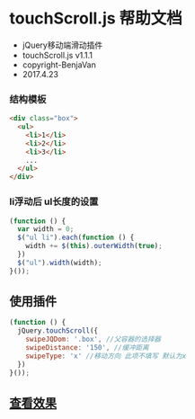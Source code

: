 # touchScroll.js 帮助文档

- jQuery移动端滑动插件
- touchScroll.js v1.1.1
- copyright-BenjaVan
- 2017.4.23


### 结构模板
```html
<div class="box">
  <ul>
    <li>1</li>
    <li>2</li>
    <li>3</li>
    ...
  </ul>
</div>
```


### li浮动后 ul长度的设置
```javascript
(function () {
  var width = 0;
  $("ul li").each(function () {
    width += $(this).outerWidth(true);
  })
  $("ul").width(width);
}());
```


## 使用插件
```javascript
(function () {
  jQuery.touchScroll({
    swipeJQDom: '.box', //父容器的选择器
    swipeDistance: '150', //缓冲距离
    swipeType: 'x' //移动方向 此项不填写 默认为x
  })
}());
```

## [查看效果](https://heroor.github.io/touchScroll/)
